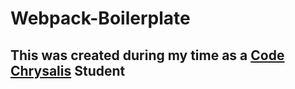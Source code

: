# Webpack-Boilerplate
## This was created during my time as a [Code Chrysalis](https://codechrysalis.io) Student